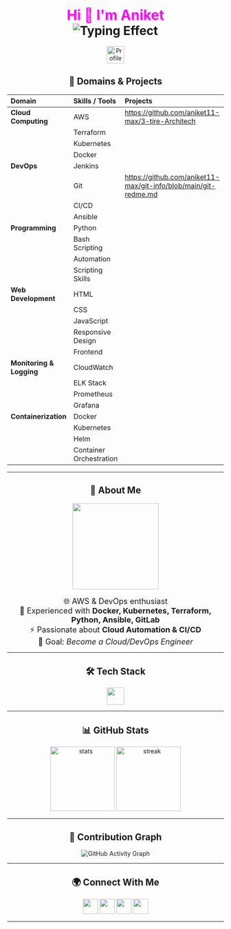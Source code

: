 <h1 align="center">
  <span style="color:#FF00FF; font-size:32px;">Hi 👋 I'm Aniket</span>
  <br>
  <img src="https://readme-typing-svg.herokuapp.com?font=Fira+Code&size=25&pause=1000&color=00FFAB,00FFFF&center=true&vCenter=true&width=700&lines=AWS+%26+DevOps+|+Cloud+%7C+CI%2FCD+%7C+Automation;Let's+Build+Something+Awesome+💻&duration=3000&repeat=true" alt="Typing Effect"/>
</h1>

<p align="center">
  <img src="https://count.getloli.com/get/@aniket?theme=neon" alt="Profile Views" height="40"/>
</p>


  <h2 align="center">💼 Domains & Projects</h2>
  <div align="center">


| Domain                  | Skills / Tools                   | Projects                                                                                     |
|:------------------------|:---------------------------------|:---------------------------------------------------------------------------------------------|
| **Cloud Computing**     | AWS                              |   https://github.com/aniket11-max/3-tire-Architech                                             |
|                         | Terraform                        |                                                                                              |
|                         | Kubernetes                       |                                                                                              |
|                         | Docker                           |                                                                                              |
| **DevOps**              | Jenkins                          |                                                                                              |
|                         | Git                               |  https://github.com/aniket11-max/git-info/blob/main/git-redme.md                                                                                     
|                         | CI/CD                             |                                                                                              |
|                         | Ansible                           |                                                                                              |
| **Programming**         | Python                            |                                                                                              |
|                         | Bash Scripting                    |                                                                                              |
|                         | Automation                        |                                                                                              |
|                         | Scripting Skills                  |                                                                                              |
| **Web Development**     | HTML                               |                                                                                              |
|                         | CSS                                |                                                                                              |
|                         | JavaScript                         |                                                                                              |
|                         | Responsive Design                  |                                                                                              |
|                         | Frontend                           |                                                                                              |
| **Monitoring & Logging**| CloudWatch                          |                                                                                             |
|                         | ELK Stack                           |                                                                                              |
|                         | Prometheus                          |                                                                                              |
|                         | Grafana                             |                                                                                              |
| **Containerization**    | Docker                              |                                                                                              |
|                         | Kubernetes                          |                                                                                              |
|                         | Helm                                |                                                                                              |
|                         | Container Orchestration             |                                                                                              |

---

## 🚀 About Me  
<p align="center">
  <img src="https://cdn.dribbble.com/users/2131993/screenshots/4948736/thoughtworks-gif_dribbble.gif" width="200"/>  
  <br><br>
  <span style="font-size:18px;">🌐 AWS & DevOps enthusiast</span>  
  <br><span style="font-size:18px;">🐳 Experienced with <b>Docker, Kubernetes, Terraform, Python, Ansible, GitLab</b></span>  
  <br><span style="font-size:18px;">⚡ Passionate about <b>Cloud Automation & CI/CD</b></span>  
  <br><span style="font-size:18px;">🎯 Goal: <i>Become a Cloud/DevOps Engineer</i></span>
</p>


---

## 🛠️ Tech Stack  
<p align="center">
  <img src="https://skillicons.dev/icons?i=aws,linux,docker,kubernetes,terraform,git,github,jenkins,python,ansible,gitlab,bash&theme=dark" height="40"/>
</p>

---

## 📊 GitHub Stats  

<p align="center">
  <img src="https://github-readme-stats.vercel.app/api?username=aniket&show_icons=true&theme=radical" alt="stats" height="150"/>
  <img src="https://github-readme-streak-stats.herokuapp.com/?user=aniket&theme=radical" alt="streak" height="150"/>
</p>

---

## 🌈 Contribution Graph  
![GitHub Activity Graph](https://github-readme-activity-graph.vercel.app/graph?username=aniket&theme=react-dark&hide_border=true)

---

## 🌍 Connect With Me  

<p align="center">
<a href="https://www.linkedin.com/in/aniket-pawar-777759205?utm_source=share&utm_campaign=share_via&utm_content=profile&utm_medium=ios_app" target="_blank"><img src="https://img.shields.io/badge/LinkedIn-0A66C2?style=for-the-badge&logo=linkedin&logoColor=white" height="35"/></a>
<a href="https://www.instagram.com/er_aniket_pawar11" target="_blank"><img src="https://img.shields.io/badge/Instagram-E4405F?style=for-the-badge&logo=instagram&logoColor=white" height="35"/></a>
<a href="https://www.facebook.com/aniket.pawar" target="_blank"><img src="https://img.shields.io/badge/Facebook-1877F2?style=for-the-badge&logo=facebook&logoColor=white" height="35"/></a>
<a href="mailto:aniketpawar102030@gmail.com"><img src="https://img.shields.io/badge/Gmail-D14836?style=for-the-badge&logo=gmail&logoColor=white" height="35"/></a>
</p>

---




